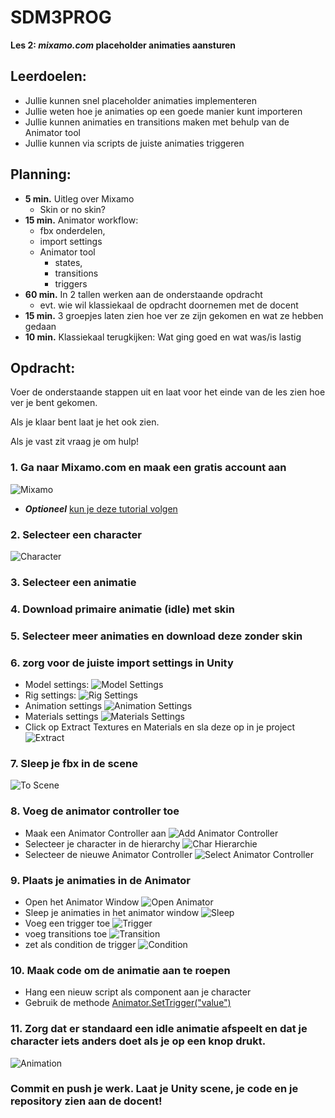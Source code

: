 # SDM3PROG
**Les 2: ***mixamo.com*** placeholder animaties aansturen**

## Leerdoelen:
* Jullie kunnen snel placeholder animaties implementeren
* Jullie weten hoe je animaties op een goede manier kunt importeren
* Jullie kunnen animaties en transitions maken met behulp van de Animator tool  
* Jullie kunnen via scripts de juiste animaties triggeren
 
## Planning:
* **5 min.** Uitleg over Mixamo 
  * Skin or no skin?
* **15 min.** Animator workflow:
  * fbx onderdelen, 
  * import settings 
  * Animator tool
    * states, 
    * transitions 
    * triggers
* **60 min.** In 2 tallen werken aan de onderstaande opdracht
  * evt. wie wil klassiekaal de opdracht doornemen met de docent
* **15 min.** 3 groepjes laten zien hoe ver ze zijn gekomen en wat ze hebben gedaan
* **10 min.** Klassiekaal terugkijken: Wat ging goed en wat was/is lastig


## Opdracht:
Voer de onderstaande stappen uit en laat voor het einde van de les zien hoe ver je bent gekomen.

Als je klaar bent laat je het ook zien.

Als je vast zit vraag je om hulp!


### 1. Ga naar Mixamo.com en maak een gratis account aan

![Mixamo](../tutorial_gfx/mixamo.png)

* ***Optioneel*** [kun je deze tutorial volgen](https://youtu.be/8Pk7FI629O8)

### 2. Selecteer een character

![Character](../tutorial_gfx/character.png)

### 3. Selecteer een animatie

### 4. Download primaire animatie (idle) met skin

### 5. Selecteer meer animaties en download deze zonder skin

### 6. zorg voor de juiste import settings in Unity

* Model settings:
![Model Settings](../tutorial_gfx/model_settings.png)
* Rig settings:
![Rig Settings](../tutorial_gfx/rig_settings.png)
* Animation settings
![Animation Settings](../tutorial_gfx/animation_settings.png)
* Materials settings
![Materials Settings](../tutorial_gfx/materials_settings.png)
* Click op Extract Textures en Materials en sla deze op in je project
![Extract](../tutorial_gfx/extract.png)

### 7. Sleep je fbx in de scene

![To Scene](../tutorial_gfx/toScene.png)

### 8. Voeg de animator controller toe
  
* Maak een Animator Controller aan 
![Add Animator Controller](../tutorial_gfx/addAnimatorController.png)
* Selecteer je character in de hierarchy
![Char Hierarchie](../tutorial_gfx/charHierarchie.png)
* Selecteer de nieuwe Animator Controller
![Select Animator Controller](../tutorial_gfx/selectAnimatorController.png)
   
### 9. Plaats je animaties in de Animator

* Open het Animator Window
![Open Animator](../tutorial_gfx/openAnimator.png)
* Sleep je animaties in het animator window
![Sleep](../tutorial_gfx/sleep.png)
* Voeg een trigger toe
![Trigger](../tutorial_gfx/trigger.png)
* voeg transitions toe 
![Transition](../tutorial_gfx/transition.png)
* zet als condition de trigger
![Condition](../tutorial_gfx/condition.png)

### 10. Maak code om de animatie aan te roepen
* Hang een nieuw script als component aan je character
* Gebruik de methode [Animator.SetTrigger("value")](https://docs.unity3d.com/ScriptReference/Animator.SetTrigger.html)


### 11. Zorg dat er standaard een idle animatie afspeelt en dat je character iets anders doet als je op een knop drukt.
![Animation](../tutorial_gfx/Animation.gif)     

### Commit en push je werk. Laat je Unity scene, je code en je repository zien aan de docent!
